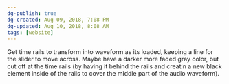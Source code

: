 ```yaml
---
dg-publish: true
dg-created: Aug 09, 2018, 7:08 PM
dg-updated: Aug 10, 2018, 8:08 AM
tags: [website]
---
```


Get time rails to transform into waveform as its loaded, keeping a line for the slider to move across. Maybe have a darker more faded gray color, but cut off at the time rails (by having it behind the rails and creatin a new black element inside of the rails to cover the middle part of the audio waveform).


